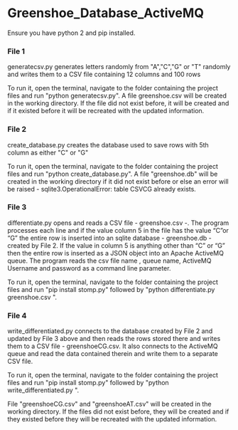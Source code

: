 # Greenshoe_Database_ActiveMQ

Ensure you have python 2 and pip installed.

### File 1

generatecsv.py generates letters randomly from "A","C","G" or "T" randomly and writes them to a CSV file containing 12 columns and 100 rows

To run it, open the terminal, navigate to the folder containing the project files and run "python generatecsv.py". 
A file greenshoe.csv will be created in the working directory. If the file did not exist before, it will be created and if it existed before it will be recreated with the updated information.


### File 2

create_database.py creates the database used to save rows with 5th column as either "C" or "G"

To run it, open the terminal, navigate to the folder containing the project files and run "python create_database.py". 
A file "greenshoe.db" will be created in the working directory if it did not exist before or else an error will be raised - sqlite3.OperationalError: table CSVCG already exists.


### File 3

differentiate.py opens and reads a CSV file - greenshoe.csv -. The program processes each line and if the value column 5 in the file has the value “C”or “G” the entire row is inserted into an sqlite database - greenshoe.db - created by File 2.
If the value in column 5 is anything other than “C” or “G” then the entire row is inserted as a JSON object into an Apache ActiveMQ queue. 
The program reads the csv file name , queue name, ActiveMQ Username and password as a command line parameter. 

To run it, open the terminal, navigate to the folder containing the project files and run "pip install stomp.py" followed by "python differentiate.py greenshoe.csv <queue name> <username> <password>". 


### File 4

write_differentiated.py connects to the database created by File 2 and updated by File 3 above and then reads the rows stored there and writes them to a CSV file - greenshoeCG.csv.
It also connects to the ActiveMQ queue and read the data contained therein and write them to a separate CSV file.

To run it, open the terminal, navigate to the folder containing the project files and run "pip install stomp.py" followed by "python write_differentiated.py <queue name> <username> <password>".

File "greenshoeCG.csv" and "greenshoeAT.csv" will be created in the working directory. If the files did not exist before, they will be created and if they existed before they will be recreated with the updated information.







